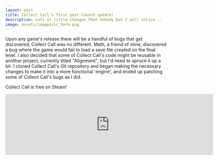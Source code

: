 ```yaml
---
layout: post
title: Collect Call's first post-launch update!
description: Lots of little changes that nobody but I will notice...
image: assets/images/cc_hero.png
---
```

Upon any game's release there will be a handful of bugs that get discovered, Collect Call was no different. Math, a friend of mine, discovered a bug where the game would fail to load a save file created on the final level. I also decided that some of Collect Call's code might be reusable in another project, currently titled "Alignment", but I'd need to spruce it up a bit. I cloned Collect Call's Git repository and began making the necessary changes to make it into a more functional 'engine', and ended up patching some of Collect Call's bugs as I did.

Collect Call is free on Steam!
<iframe src="https://store.steampowered.com/widget/2312270/" frameborder="0" width="646" height="190"></iframe>